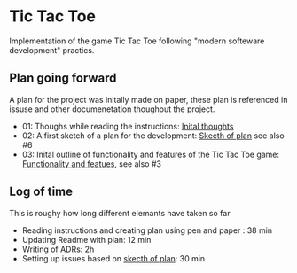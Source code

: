 # Tic Tac Toe

Implementation of the game Tic Tac Toe following "modern softeware development" practics.

## Plan going forward

A plan for the project was initally made on paper, these plan is referenced in issuse and other documenetation thoughout the project.

* 01: Thoughs while reading the instructions: [Inital thoughts](plan/plan01.jpg)
* 02: A first sketch of a plan for the development: [Skecth of plan](plan/plan02.jpg) see also #6
* 03: Inital outline of functionality and features of the Tic Tac Toe game: [Functionality and featues](plan/plan03.jpg), see also #3

## Log of time

This is roughy how long different elemants have taken so far
* Reading instructions and creating plan using pen and paper : 38 min
* Updating Readme with plan: 12 min
* Writing of ADRs: 2h
* Setting up issues based on [skecth of plan](plan/plan02.jpg): 30 min

